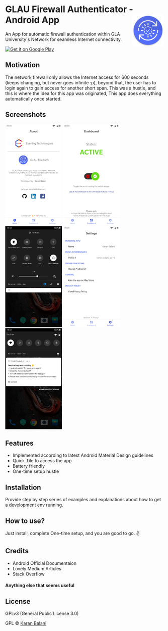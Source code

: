 # GLAU Firewall Authenticator - Android App <img src="/graphics/icon.png" align="right" width="100" height="100" />
An App for automatic firewall authentication within GLA University's Network for seamless Internet connectivity.

<a href='https://play.google.com/store/apps/details?id=com.krnblni.evetech.glaufirewallauthenticator'><img alt='Get it on Google Play' src='https://play.google.com/intl/en_us/badges/images/generic/en_badge_web_generic.png' height=90px/></a>

## Motivation
The network firewall only allows the Internet access for 600 seconds (keeps changing, but never goes infinite :p), beyond that, the user has to login again to gain access for another short span. This was a hustle, and this is where the idea for this app was originated, This app does everything automatically once started.

## Screenshots
<img src="/graphics/about.jpg" width="180" height="320" /> <img src="/graphics/dashboard.jpg" width="180" height="320" /> <img src="/graphics/quick tile.jpg" width="180" height="320" /> <img src="/graphics/settings.jpg" width="180" height="320" /> <img src="/graphics/foreground service.jpg" width="180" height="320" />

## Features
 - Implemented according to latest Android Material Design guidelines
 - Quick Tile to access the app
 - Battery friendly
 - One-time setup hustle

## Installation
Provide step by step series of examples and explanations about how to get a development env running.

## How to use?
Just install, complete One-time setup, and you are good to go. ✌️

## Credits
 - Android Official Documentaion
 - Lovely Medium Articles
 - Stack Overflow

#### Anything else that seems useful

## License
GPLv3 (General Public License 3.0) 

GPL © [Karan Balani]()
